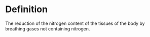 # Definition

The reduction of the nitrogen content of the tissues of the body by
breathing gases not containing nitrogen.
